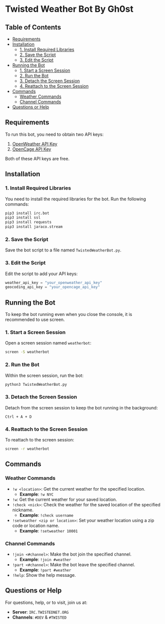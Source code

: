 # Twisted Weather Bot By Gh0st

## Table of Contents
- [Requirements](#requirements)
- [Installation](#installation)
  - [1. Install Required Libraries](#1-install-required-libraries)
  - [2. Save the Script](#2-save-the-script)
  - [3. Edit the Script](#3-edit-the-script)
- [Running the Bot](#running-the-bot)
  - [1. Start a Screen Session](#1-start-a-screen-session)
  - [2. Run the Bot](#2-run-the-bot)
  - [3. Detach the Screen Session](#3-detach-the-screen-session)
  - [4. Reattach to the Screen Session](#4-reattach-to-the-screen-session)
- [Commands](#commands)
  - [Weather Commands](#weather-commands)
  - [Channel Commands](#channel-commands)
- [Questions or Help](#questions-or-help)

## Requirements
To run this bot, you need to obtain two API keys:
1. [OpenWeather API Key](https://openweathermap.org/)
2. [OpenCage API Key](https://opencagedata.com/)

Both of these API keys are free.

## Installation

### 1. Install Required Libraries
You need to install the required libraries for the bot. Run the following commands:
```sh
pip3 install irc.bot
pip3 install ssl
pip3 install requests
pip3 install jaraco.stream
```

### 2. Save the Script
Save the bot script to a file named `TwistedWeatherBot.py`.

### 3. Edit the Script
Edit the script to add your API keys:
```python
weather_api_key = "your_openweather_api_key"
geocoding_api_key = "your_opencage_api_key"
```

## Running the Bot
To keep the bot running even when you close the console, it is recommended to use screen.

### 1. Start a Screen Session
Open a screen session named `weatherbot`:
```sh
screen -S weatherbot
```

### 2. Run the Bot
Within the screen session, run the bot:
```sh
python3 TwistedWeatherBot.py
```

### 3. Detach the Screen Session
Detach from the screen session to keep the bot running in the background:
```
Ctrl + A + D
```

### 4. Reattach to the Screen Session
To reattach to the screen session:
```sh
screen -r weatherbot
```

## Commands

### Weather Commands
- `!w <location>`: Get the current weather for the specified location.
  - **Example**: `!w NYC`
- `!w`: Get the current weather for your saved location.
- `!check <nick>`: Check the weather for the saved location of the specified nickname.
  - **Example**: `!check username`
- `!setweather <zip or location>`: Set your weather location using a zip code or location name.
  - **Example**: `!setweather 10001`

### Channel Commands
- `!join <#channel>`: Make the bot join the specified channel.
  - **Example**: `!join #weather`
- `!part <#channel>`: Make the bot leave the specified channel.
  - **Example**: `!part #weather`
- `!help`: Show the help message.

## Questions or Help
For questions, help, or to visit, join us at:
- **Server**: `IRC.TWISTEDNET.ORG`
- **Channels**: `#DEV` & `#TWISTED`
